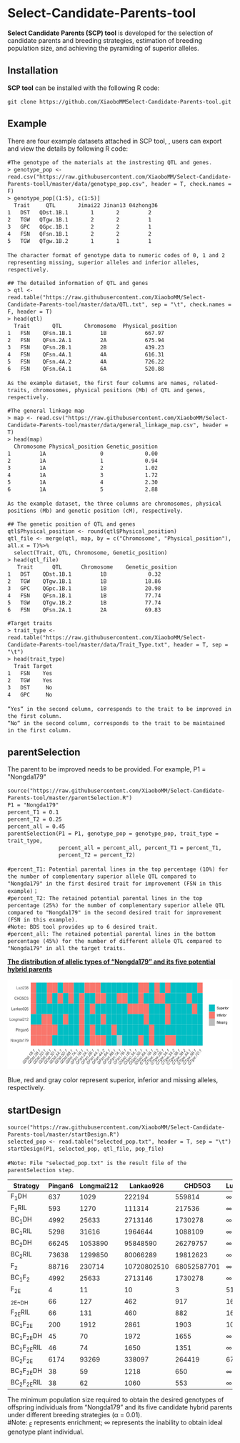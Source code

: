 
# Select-Candidate-Parents-tool
**Select Candidate Parents (SCP) tool** is developed for the selection of candidate parents and breeding strategies, estimation of breeding population size, and achieving the pyramiding of superior alleles.


## Installation

**SCP tool**  can be installed with the following R code:
```
git clone https://github.com/XiaoboMMSelect-Candidate-Parents-tool.git
```
## Example

There are four example datasets attached in SCP tool, , users can export and view the details by following R code:
```
#The genotype of the materials at the instresting QTL and genes.
> genotype_pop <- read.csv("https://raw.githubusercontent.com/XiaoboMM/Select-Candidate-Parents-tooll/master/data/genotype_pop.csv", header = T, check.names = F)
> genotype_pop[(1:5), c(1:5)]
  Trait     QTL       Jimai22 Jinan13 04zhong36
1   DST   QDst.1B.1       1       2         2
2   TGW   QTgw.1B.1       2       2         1
3   GPC   QGpc.1B.1       2       2         1
4   FSN   QFsn.1B.1       2       2         2
5   TGW   QTgw.1B.2       1       1         1

The character format of genotype data to numeric codes of 0, 1 and 2 representing missing, superior alleles and inferior alleles, respectively.
```


```
## The detailed information of QTL and genes
> qtl <- read.table("https://raw.githubusercontent.com/XiaoboMM/Select-Candidate-Parents-tool/master/data/QTL.txt", sep = "\t", check.names = F, header = T)
> head(qtl)
  Trait       QTL       Chromosome  Physical_position
1   FSN    QFsn.1B.1         1B            667.97
2   FSN    QFsn.2A.1         2A            675.94
3   FSN    QFsn.2B.1         2B            439.23
4   FSN    QFsn.4A.1         4A            616.31
5   FSN    QFsn.4A.2         4A            726.22
6   FSN    QFsn.6A.1         6A            520.88

As the example dataset, the first four columns are names, related-traits, chromosomes, physical positions (Mb) of QTL and genes, respectively.
```




```
#The general linkage map
> map <- read.csv("https://raw.githubusercontent.com/XiaoboMM/Select-Candidate-Parents-tool/master/data/general_linkage_map.csv", header = T)
> head(map)
  Chromosome Physical_position Genetic_position
1         1A                 0             0.00
2         1A                 1             0.94
3         1A                 2             1.02
4         1A                 3             1.72
5         1A                 4             2.30
6         1A                 5             2.88

As the example dataset, the three columns are chromosomes, physical positions (Mb) and genetic position (cM), respectively.
```


```
## The genetic position of QTL and genes
qtl$Physical_position <- round(qtl$Physical_position)
qtl_file <- merge(qtl, map, by = c("Chromosome", "Physical_position"), all.x = T)%>%
  select(Trait, QTL, Chromosome, Genetic_position)
> head(qtl_file)
   Trait      QTL      Chromosome    Genetic_position
1   DST    QDst.1B.1         1B             0.32
2   TGW    QTgw.1B.1         1B            18.86
3   GPC    QGpc.1B.1         1B            20.98
4   FSN    QFsn.1B.1         1B            77.74
5   TGW    QTgw.1B.2         1B            77.74
6   FSN    QFsn.2A.1         2A            69.83

```



```
#Target traits
> trait_type <- read.table("https://raw.githubusercontent.com/XiaoboMM/Select-Candidate-Parents-tool/master/data/Trait_Type.txt", header = T, sep = "\t")
> head(trait_type)
  Trait Target
1   FSN    Yes
2   TGW    Yes
3   DST     No
4   GPC     No

“Yes“ in the second column, corresponds to the trait to be improved in the first column.
“No“ in the second column, corresponds to the trait to be maintained in the first column.
```

## parentSelection

The parent to be improved needs to be provided. For example, P1 = "Nongda179"
```
source("https://raw.githubusercontent.com/XiaoboMM/Select-Candidate-Parents-tool/master/parentSelection.R")
P1 = "Nongda179"
percent_T1 = 0.1
percent_T2 = 0.25
percent_all = 0.45
parentSelection(P1 = P1, genotype_pop = genotype_pop, trait_type = trait_type, 
                percent_all = percent_all, percent_T1 = percent_T1, 
                percent_T2 = percent_T2)

#percent_T1: Potential parental lines in the top percentage (10%) for the number of complementary superior allele QTL compared to "Nongda179" in the first desired trait for improvement (FSN in this example)；
#percent_T2: The retained potential parental lines in the top percentage (25%) for the number of complementary superior allele QTL compared to "Nongda179" in the second desired trait for improvement (FSN in this example).
#Note: BDS tool provides up to 6 desired trait.
#percent_all: The retained potential parental lines in the bottom percentage (45%) for the number of different allele QTL compared to "Nongda179" in all the target traits.
```
**[The distribution of allelic types of “Nongda179” and its five potential hybrid parents](https://raw.githubusercontent.com/XiaoboMM/Select-Candidate-Parents-tool/master/data/Figure1.jpg)**
<p align="center">
<a href="https://raw.githubusercontent.com/XiaoboMM/Select-Candidate-Parents-tool/master/data/Figure1.jpg">
<img src="data/Figure1.jpg" height="200px" width="600px">
</a>
</p>

Blue, red and gray color represent superior, inferior and missing alleles, respectively.


## startDesign
```
source("https://raw.githubusercontent.com/XiaoboMM/Select-Candidate-Parents-tool/master/startDesign.R")
selected_pop <- read.table("selected_pop.txt", header = T, sep = "\t")
startDesign(P1, selected_pop, qtl_file, pop_file)

#Note: File "selected_pop.txt" is the result file of the parentSelection step.

```


|Strategy|Pingan6|Longmai212|Lankao926|CHD5O3|Luzi238|
|--|--|--|--|--|--|
|F<sub>1</sub>DH|637|1029|222194|559814|∞|
|F<sub>1</sub>RIL|593|1270|111314|217536|∞|
|BC<sub>1</sub>DH|4992|25633|2713146|1730278|∞|
|BC<sub>1</sub>RIL|5298|31616|1964644|1088109|∞|
|BC<sub>2</sub>DH|66245|1053890|95848590|26279757|∞|
|BC<sub>2</sub>RIL|73638|1299850|80066289|19812623|∞|
|F<sub>2</sub>|88716|230714|10720802510|68052587701|∞|
|BC<sub>1</sub>F<sub>2</sub>|4992|25633|2713146|1730278|∞|
|F<sub>2E</sub>|4|11|10|3|51|
|<sub>2E~DH|66|127|462|917|1601|
|F<sub>2E</sub>RIL|66|131|460|882|1616|
|BC<sub>1</sub>F<sub>2E</sub>|200|1912|2861|1903|10456|
|BC<sub>1</sub>F<sub>2E</sub>DH|45|70|1972|1655|∞|
|BC<sub>1</sub>F<sub>2E</sub>RIL|46|74|1650|1351|∞|
|BC<sub>2</sub>F<sub>2E</sub>|6174|93269|338097|264419|676480|
|BC<sub>2</sub>F<sub>2E</sub>DH|38|59|1218|650|∞|
|BC<sub>2</sub>F<sub>2E</sub>RIL|38|62|1060|553|∞|

The minimum population size required to obtain the desired genotypes of offspring individuals from “Nongda179” and its five candidate hybrid parents under different breeding strategies (α = 0.01).  
#Note: <sub>E</sub> represents enrichment; ∞ represents the inability to obtain ideal genotype plant individual.

